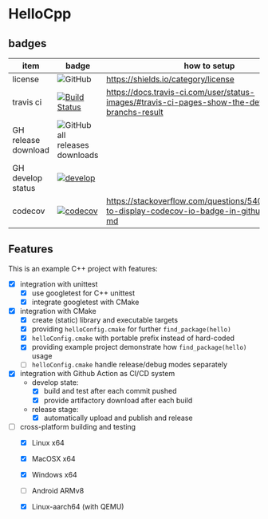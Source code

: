 # HelloCpp

## badges

| item    | badge | how to setup |
| ------- | ----- | ------------- |
| license | ![GitHub](https://img.shields.io/github/license/zchrissirhcz/HelloCpp) | https://shields.io/category/license |
| travis ci | [![Build Status](https://app.travis-ci.com/zchrissirhcz/HelloCpp.svg?branch=main)](https://app.travis-ci.com/zchrissirhcz/HelloCpp) | https://docs.travis-ci.com/user/status-images/#travis-ci-pages-show-the-default-branchs-result |
| GH release download | ![GitHub all releases downloads](https://img.shields.io/github/downloads/zchrissirhcz/HelloCpp/total) |
| GH develop status | [![develop](https://github.com/zchrissirhcz/HelloCpp/actions/workflows/develop.yml/badge.svg?branch=main&event=push)](https://github.com/zchrissirhcz/HelloCpp/actions/workflows/develop.yml) |
| codecov | [![codecov](https://codecov.io/gh/zchrissirhcz/HelloCpp/branch/main/graph/badge.svg?token=HS14GFI50W)](https://codecov.io/gh/zchrissirhcz/HelloCpp) | https://stackoverflow.com/questions/54010651/how-to-display-codecov-io-badge-in-github-readme-md |

## Features
This is an example C++ project with features:
- [x] integration with unittest
    - [x] use googletest for C++ unittest
    - [x] integrate googletest with CMake
- [x] integration with CMake
    - [x] create (static) library and executable targets
    - [x] providing `helloConfig.cmake` for further `find_package(hello)`
    - [x] `helloConfig.cmake` with portable prefix instead of hard-coded
    - [x] providing example project demonstrate how `find_package(hello)` usage
    - [ ] `helloConfig.cmake` handle release/debug modes separately
- [x] integration with Github Action as CI/CD system
    - develop state:
        - [x] build and test after each commit pushed
        - [x] provide artifactory download after each build
    - release stage:
        - [x] automatically upload and publish and release
- [ ] cross-platform building and testing
    - [x] Linux x64
    - [x] MacOSX x64
    - [x] Windows x64
    - [ ] Android ARMv8
    - [x] Linux-aarch64 (with QEMU)


